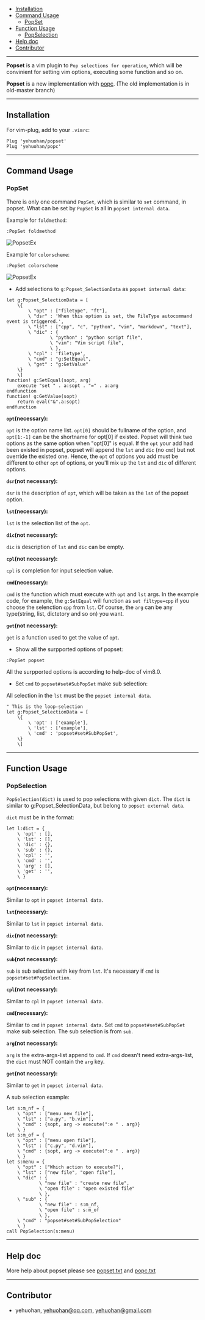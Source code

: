 
 - [Installation](#1)
 - [Command Usage](#3)
    - [PopSet](#3.1)
 - [Function Usage](#4)
    - [PopSelection](#4.1)
 - [Help doc](#5)
 - [Contributor](#6)

---

**Popset** is a vim plugin to `Pop selections for operation`, which will be convinient for setting vim options, executing some function and so on.

**Popset** is a new implementation with [popc](https://github.com/yehuohan/popc). (The old implementation is in old-master branch)


---
<h2 id="1">Installation</h2>

For vim-plug, add to your `.vimrc`:

```vim
Plug 'yehuohan/popset'
Plug 'yehuohan/popc'
```

---
<h2 id="3">Command Usage</h2>

<h3 id="3.1">PopSet</h3>

There is only one command `PopSet`, which is similar to `set` command, in popset. What can be set by `PopSet` is all in `popset internal data`.

Example for `foldmethod`:
```
:PopSet foldmethod
```
![PopsetEx](popset1.gif)

Example for `colorscheme`:
```
:PopSet colorscheme
```
![PopsetEx](popset2.gif)

 - Add selections to `g:Popset_SelectionData` as `popset internal data`:

```vim
let g:Popset_SelectionData = [
    \{
        \ "opt" : ["filetype", "ft"],
        \ "dsr" : 'When this option is set, the FileType autocommand event is triggered.',
        \ "lst" : ["cpp", "c", "python", "vim", "markdown", "text"],
        \ "dic" : {
                \ "python" : "python script file",
                \ "vim": "Vim script file",
                \ },
        \ "cpl" : 'filetype',
        \ "cmd" : "g:SetEqual",
        \ "get" : "g:GetValue"
    \}
    \]
function! g:SetEqual(sopt, arg)
    execute "set " . a:sopt . "=" . a:arg
endfunction
function! g:GetValue(sopt)
    return eval("&".a:sopt)
endfunction
```

**`opt`(necessary):** 

`opt` is the option name list. `opt[0]` should be fullname of the option, and `opt[1:-1]` can be the shortname for opt[0] if existed. Popset will think two options as the same option when "opt[0]" is equal. If the `opt` your add had been existed in popset, popset will append the `lst` and `dic` (no `cmd`) but not override the existed one. Hence, the `opt` of options you add must be different to other `opt` of options, or you'll mix up the `lst` and `dic` of different options.

**`dsr`(not necessary):**

`dsr` is the description of `opt`, which will be taken as the `lst` of the popset option.

**`lst`(necessary):**

`lst` is the selection list of the `opt`.

**`dic`(not necessary):**

`dic` is description of `lst` and `dic` can be empty.

**`cpl`(not necessary):**

`cpl` is completion for input selection value.

**`cmd`(necessary):**

`cmd` is the function which must execute with `opt` and `lst` args. In the example code, for example, the `g:SetEqual` will function as `set filtype=cpp` if you choose the selenction `cpp` from `lst`. Of course, the `arg` can be any type(string, list, dictetory and so on) you want.

**`get`(not necessary):**

`get` is a function used to get the value of `opt`.

 - Show all the surpported options of popset:

```vim
:PopSet popset
```

All the surpported options is according to help-doc of vim8.0.

- Set `cmd` to `popset#set#SubPopSet` make sub selection:

All selection in the `lst` must be the `popset internal data`.

```vim
" This is the loop-selection
let g:Popset_SelectionData = [
    \{
        \ 'opt' : ['example'],
        \ 'lst' : ['example'],
        \ 'cmd' : 'popset#set#SubPopSet',
    \}
    \]
```

---
<h2 id="4">Function Usage</h2>

<h3 id="4.1">PopSelection</h3>

`PopSelection(dict)` is used to pop selections with given `dict`. The `dict` is similar to g:Popset_SelectionData, but belong to `popset external data`.

`dict` must be in the format:

```vim
let l:dict = {
    \ 'opt' : [],
    \ 'lst' : [],
    \ 'dic' : {},
    \ 'sub' : {},
    \ 'cpl' : '',
    \ 'cmd' : '',
    \ 'arg' : [],
    \ 'get' : '',
    \ }
```

**`opt`(necessary):** 

Similar to `opt` in `popset internal data`.

**`lst`(necessary):**

Similar to `lst` in `popset internal data`.

**`dic`(not necessary):**

Similar to `dic` in `popset internal data`.

**`sub`(not necessary):**

`sub` is sub selection with key from `lst`. It's necessary if `cmd` is `popset#set#PopSelection`.

**`cpl`(not necessary):**

Similar to `cpl` in `popset internal data`.

**`cmd`(necessary):**

Similar to `cmd` in `popset internal data`. Set `cmd` to `popset#set#SubPopSet` make sub selection. The sub selection is from `sub`.

**`arg`(not necessary):**

`arg` is the extra-args-list append to `cmd`. If `cmd` doesn't need extra-args-list, the `dict` must NOT contain the `arg` key.

**`get`(not necessary):**

Similar to `get` in `popset internal data`.

A sub selection example:

```vim
let s:m_nf = {
    \ "opt" : ["menu new file"],
    \ "lst" : ["a.py", "b.vim"],
    \ "cmd" : {sopt, arg -> execute(":e " . arg)}
    \ }
let s:m_of = {
    \ "opt" : ["menu open file"],
    \ "lst" : ["c.py", "d.vim"],
    \ "cmd" : {sopt, arg -> execute(":e " . arg)}
    \ }
let s:menu = {
    \ "opt" : ["Which action to execute?"],
    \ "lst" : ["new file", "open file"],
    \ "dic" : {
            \ "new file" : "create new file",
            \ "open file" : "open existed file"
            \ },
    \ "sub" : {
            \ "new file" : s:m_nf,
            \ "open file" : s:m_of
            \ },
    \ "cmd" : "popset#set#SubPopSelection"
    \ }
call PopSelection(s:menu)
```

---
<h2 id="5">Help doc</h2>

More help about popset please see [popset.txt](https://github.com/yehuohan/popset/blob/master/doc/popset.txt) and [popc.txt](https://github.com/yehuohan/popc/blob/master/doc/popc.txt)

---
<h2 id="6">Contributor</h2>

 - yehuohan, yehuohan@qq.com, yehuohan@gmail.com


